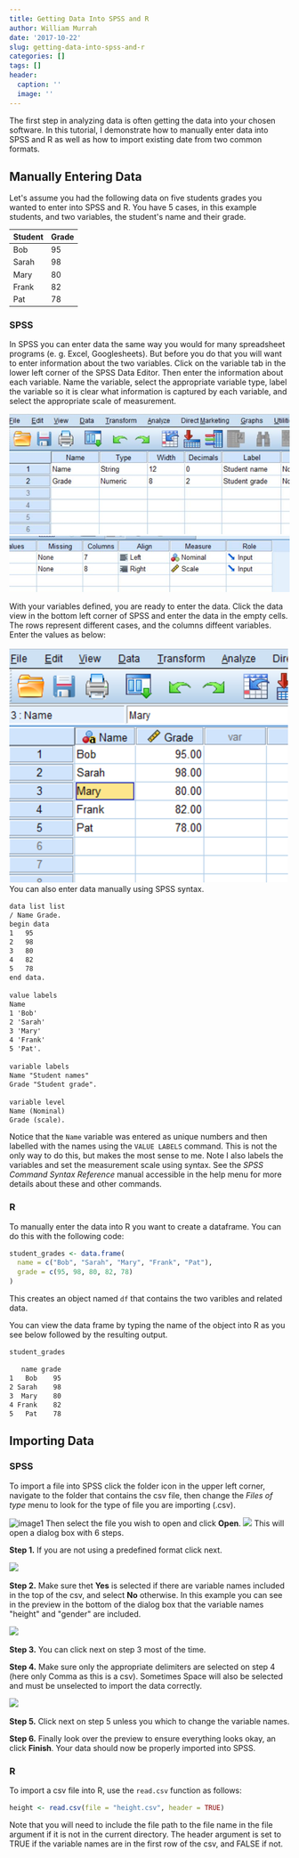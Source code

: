 ```yaml
---
title: Getting Data Into SPSS and R
author: William Murrah
date: '2017-10-22'
slug: getting-data-into-spss-and-r
categories: []
tags: []
header:
  caption: ''
  image: ''
---
```


The first step in analyzing data is often getting the data into your chosen software.
In this tutorial, I demonstrate how to manually enter data into SPSS and R as well as how to import existing date from two common formats.

## Manually Entering Data 

Let's assume you had the following data on five students grades you wanted to enter into SPSS and R. You have 5 cases, in this example students, and two variables, the student's name and their grade.

Student | Grade
--------|-----
Bob     | 95
Sarah   | 98
Mary    | 80
Frank   | 82
Pat     | 78

### SPSS

In SPSS you can enter data the same way you would for many spreadsheet programs (e. g. Excel, Googlesheets). 
But before you do that you will want to enter information about the two variables.
Click on the variable tab in the lower left corner of the SPSS Data Editor.
Then enter the information about each variable.
Name the variable, select the appropriate variable type, label the variable so it is clear what information is captured by each variable, and select the appropriate scale of measurement.

![](static/img/spss/manualVar.jpg)
![](static/img/spss/manualVar2.jpg)

With your variables defined, you are ready to enter the data.
Click the data view in the bottom left corner of SPSS and enter the data in the empty cells. 
The rows represent different cases, and the columns diffeent variables.
Enter the values as below:

![](static/img/spss/manualData.png)
You can also enter data manually using SPSS syntax.

```
data list list
/ Name Grade.
begin data 
1   95
2   98
3   80
4   82
5   78
end data.

value labels 
Name
1 'Bob'
2 'Sarah'
3 'Mary'
4 'Frank'
5 'Pat'.

variable labels
Name "Student names"
Grade "Student grade".

variable level
Name (Nominal)
Grade (scale).
```

Notice that the `Name` variable was entered as unique numbers and then labelled with the names using the `VALUE LABELS` command. 
This is not the only way to do this, but makes the most sense to me.
Note I also labels the variables and set the measurement scale using syntax.
See the *SPSS Command Syntax Reference* manual accessible in the help menu for more details about these and other commands.

### R

To manually enter the data into R you want to create a dataframe.
You can do this with the following code:


```r
student_grades <- data.frame(
  name = c("Bob", "Sarah", "Mary", "Frank", "Pat"),
  grade = c(95, 98, 80, 82, 78)
)
```

This creates an object named `df` that contains the two varibles and related data.

You can view the data frame by typing the name of the object into R as you see below followed by the resulting output.


```r
student_grades
```

```
   name grade
1   Bob    95
2 Sarah    98
3  Mary    80
4 Frank    82
5   Pat    78
```


## Importing Data

### SPSS

To import a file into SPSS click the folder icon in the upper left corner, navigate to the folder that contains the csv file, then change the *Files of type* menu to look for the type of file you are importing (.csv). 

![image1](/img/spss/importcsv1.jpg)
Then select the file you wish to open and click **Open**.
![](/img/spss/importcsv2.jpg)
This will open a dialog box with 6 steps. 

**Step 1.** If you are not using a predefined format click next.

![](/img/spss/importcsv3.jpg)

**Step 2.** Make sure thet **Yes** is selected if there are variable names included in the top of the csv, and select **No** otherwise.
In this example you can see in the preview in the bottom of the dialog box that the variable names "height" and "gender" are included.

![](/img/spss/importcsv4.jpg)

**Step 3.** You can click next on step 3 most of the time.

 
**Step 4.** Make sure only the appropriate delimiters are selected on step 4 (here only Comma as this is a csv). Sometimes Space will also be selected and must be unselected to import the data correctly.

![](/img/spss/importcsv5.jpg)


**Step 5.** Click next on step 5 unless you which to change the variable names.

**Step 6.** Finally look over the preview to ensure everything looks okay, an click **Finish**. 
Your data should now be properly imported into SPSS.

### R

To import a csv file into R, use the `read.csv` function as follows:


```r
height <- read.csv(file = "height.csv", header = TRUE)
```

Note that you will need to include the file path to the file name in the file argument if it is not in the current directory. 
The header argument is set to TRUE if the variable names are in the first row of the csv, and FALSE if not.

